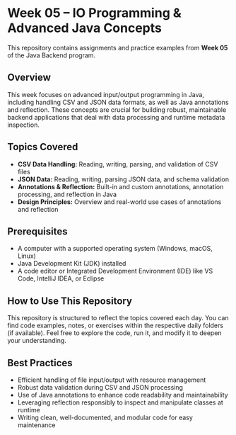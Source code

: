 # Week 05 – IO Programming & Advanced Java Concepts

This repository contains assignments and practice examples from **Week 05** of the Java Backend program.

## Overview
This week focuses on advanced input/output programming in Java, including handling CSV and JSON data formats, as well as Java annotations and reflection. These concepts are crucial for building robust, maintainable backend applications that deal with data processing and runtime metadata inspection.

## Topics Covered
- **CSV Data Handling:** Reading, writing, parsing, and validation of CSV files  
- **JSON Data:** Reading, writing, parsing JSON data, and schema validation  
- **Annotations & Reflection:** Built-in and custom annotations, annotation processing, and reflection in Java  
- **Design Principles:** Overview and real-world use cases of annotations and reflection  

## Prerequisites
- A computer with a supported operating system (Windows, macOS, Linux)  
- Java Development Kit (JDK) installed  
- A code editor or Integrated Development Environment (IDE) like VS Code, IntelliJ IDEA, or Eclipse  

## How to Use This Repository
This repository is structured to reflect the topics covered each day. You can find code examples, notes, or exercises within the respective daily folders (if available). Feel free to explore the code, run it, and modify it to deepen your understanding.

## Best Practices
- Efficient handling of file input/output with resource management  
- Robust data validation during CSV and JSON processing  
- Use of Java annotations to enhance code readability and maintainability  
- Leveraging reflection responsibly to inspect and manipulate classes at runtime  
- Writing clean, well-documented, and modular code for easy maintenance  

